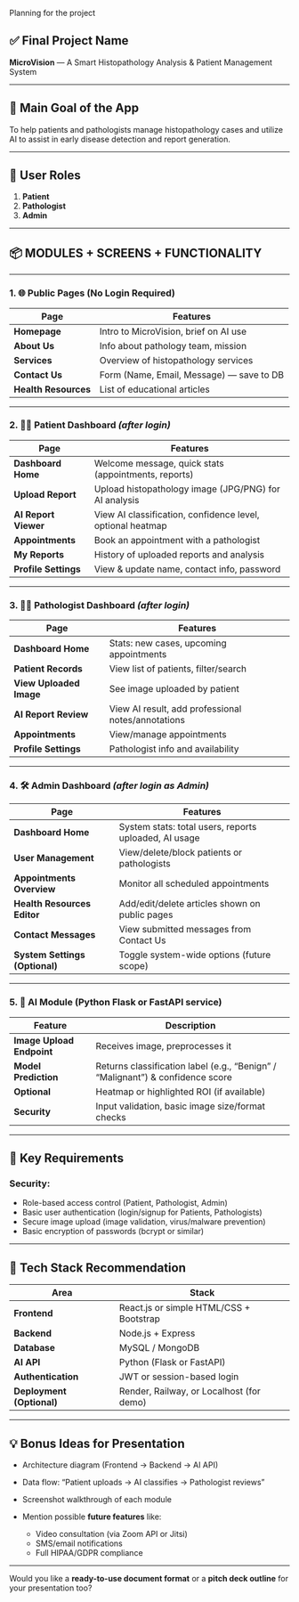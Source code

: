 Planning for the project 

## ✅ **Final Project Name**

**MicroVision** — A Smart Histopathology Analysis & Patient Management System

---

## 🎯 **Main Goal of the App**

To help patients and pathologists manage histopathology cases and utilize AI to assist in early disease detection and report generation.

---

## 👥 **User Roles**

1. **Patient**
2. **Pathologist**
3. **Admin**

---

## 📦 MODULES + SCREENS + FUNCTIONALITY

---

### 1. 🌐 **Public Pages (No Login Required)**

| Page                 | Features                                 |
| -------------------- | ---------------------------------------- |
| **Homepage**         | Intro to MicroVision, brief on AI use    |
| **About Us**         | Info about pathology team, mission       |
| **Services**         | Overview of histopathology services      |
| **Contact Us**       | Form (Name, Email, Message) — save to DB |
| **Health Resources** | List of educational articles             |

---

### 2. 👨‍⚕️ **Patient Dashboard** *(after login)*

| Page                 | Features                                                   |
| -------------------- | ---------------------------------------------------------- |
| **Dashboard Home**   | Welcome message, quick stats (appointments, reports)       |
| **Upload Report**    | Upload histopathology image (JPG/PNG) for AI analysis      |
| **AI Report Viewer** | View AI classification, confidence level, optional heatmap |
| **Appointments**     | Book an appointment with a pathologist                     |
| **My Reports**       | History of uploaded reports and analysis                   |
| **Profile Settings** | View & update name, contact info, password                 |

---

### 3. 🧑‍🔬 **Pathologist Dashboard** *(after login)*

| Page                    | Features                                           |
| ----------------------- | -------------------------------------------------- |
| **Dashboard Home**      | Stats: new cases, upcoming appointments            |
| **Patient Records**     | View list of patients, filter/search               |
| **View Uploaded Image** | See image uploaded by patient                      |
| **AI Report Review**    | View AI result, add professional notes/annotations |
| **Appointments**        | View/manage appointments                           |
| **Profile Settings**    | Pathologist info and availability                  |

---

### 4. 🛠️ **Admin Dashboard** *(after login as Admin)*

| Page                           | Features                                              |
| ------------------------------ | ----------------------------------------------------- |
| **Dashboard Home**             | System stats: total users, reports uploaded, AI usage |
| **User Management**            | View/delete/block patients or pathologists            |
| **Appointments Overview**      | Monitor all scheduled appointments                    |
| **Health Resources Editor**    | Add/edit/delete articles shown on public pages        |
| **Contact Messages**           | View submitted messages from Contact Us               |
| **System Settings (Optional)** | Toggle system-wide options (future scope)             |

---

### 5. 🧠 **AI Module (Python Flask or FastAPI service)**

| Feature                   | Description                                                                    |
| ------------------------- | ------------------------------------------------------------------------------ |
| **Image Upload Endpoint** | Receives image, preprocesses it                                                |
| **Model Prediction**      | Returns classification label (e.g., “Benign” / “Malignant”) & confidence score |
| **Optional**              | Heatmap or highlighted ROI (if available)                                      |
| **Security**              | Input validation, basic image size/format checks                               |

---

## 🔐 Key Requirements

### Security:

* Role-based access control (Patient, Pathologist, Admin)
* Basic user authentication (login/signup for Patients, Pathologists)
* Secure image upload (image validation, virus/malware prevention)
* Basic encryption of passwords (bcrypt or similar)

---

## 📱 Tech Stack Recommendation

| Area                      | Stack                                    |
| ------------------------- | ---------------------------------------- |
| **Frontend**              | React.js or simple HTML/CSS + Bootstrap  |
| **Backend**               | Node.js + Express                        |
| **Database**              | MySQL / MongoDB                          |
| **AI API**                | Python (Flask or FastAPI)                |
| **Authentication**        | JWT or session-based login               |
| **Deployment (Optional)** | Render, Railway, or Localhost (for demo) |

---

## 💡 Bonus Ideas for Presentation

* Architecture diagram (Frontend → Backend → AI API)
* Data flow: “Patient uploads → AI classifies → Pathologist reviews”
* Screenshot walkthrough of each module
* Mention possible **future features** like:

  * Video consultation (via Zoom API or Jitsi)
  * SMS/email notifications
  * Full HIPAA/GDPR compliance

---

Would you like a **ready-to-use document format** or a **pitch deck outline** for your presentation too?
